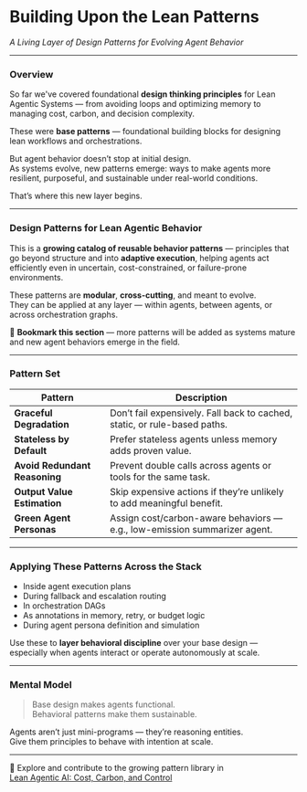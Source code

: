# Building Upon the Lean Patterns  
*A Living Layer of Design Patterns for Evolving Agent Behavior*

---

### Overview

So far we've covered foundational **design thinking principles** for Lean Agentic Systems — from avoiding loops and optimizing memory to managing cost, carbon, and decision complexity.

These were **base patterns** — foundational building blocks for designing lean workflows and orchestrations.

But agent behavior doesn’t stop at initial design.  
As systems evolve, new patterns emerge: ways to make agents more resilient, purposeful, and sustainable under real-world conditions.

That’s where this new layer begins.

---

### Design Patterns for Lean Agentic Behavior

This is a **growing catalog of reusable behavior patterns** — principles that go beyond structure and into **adaptive execution**, helping agents act efficiently even in uncertain, cost-constrained, or failure-prone environments.

These patterns are **modular**, **cross-cutting**, and meant to evolve.  
They can be applied at any layer — within agents, between agents, or across orchestration graphs.

📌 **Bookmark this section** — more patterns will be added as systems mature and new agent behaviors emerge in the field.

---

### Pattern Set

| Pattern                        | Description                                                                 |
|-------------------------------|-----------------------------------------------------------------------------|
| **Graceful Degradation**       | Don’t fail expensively. Fall back to cached, static, or rule-based paths.  |
| **Stateless by Default**       | Prefer stateless agents unless memory adds proven value.                   |
| **Avoid Redundant Reasoning**  | Prevent double calls across agents or tools for the same task.             |
| **Output Value Estimation**    | Skip expensive actions if they’re unlikely to add meaningful benefit.      |
| **Green Agent Personas**       | Assign cost/carbon-aware behaviors — e.g., low-emission summarizer agent.  |

---

### Applying These Patterns Across the Stack

- Inside agent execution plans  
- During fallback and escalation routing  
- In orchestration DAGs  
- As annotations in memory, retry, or budget logic  
- During agent persona definition and simulation

Use these to **layer behavioral discipline** over your base design — especially when agents interact or operate autonomously at scale.

---

### Mental Model

> Base design makes agents functional.  
> Behavioral patterns make them sustainable.

Agents aren’t just mini-programs — they’re reasoning entities.  
Give them principles to behave with intention at scale.

---

📖 Explore and contribute to the growing pattern library in  
[Lean Agentic AI: Cost, Carbon, and Control](https://leanagenticai.com/)

